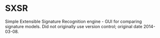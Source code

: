 # SXSR
Simple Extensible Signature Recognition engine - GUI for comparing signature models. Did not originally use version control; original date 2014-03-08.
